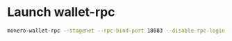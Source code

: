 # Launch wallet-rpc
``` sh
monero-wallet-rpc --stagenet --rpc-bind-port 18083 --disable-rpc-login --trusted-daemon --password "pw" --wallet-dir ~/.monero_wallets
```
